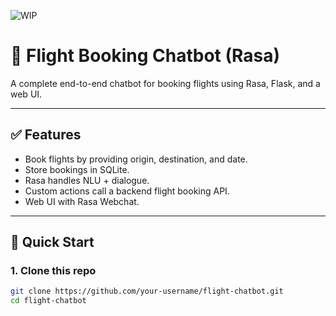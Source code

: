 ![WIP](https://img.shields.io/badge/status-in--progress-yellow)


# 🧠 Flight Booking Chatbot (Rasa)

A complete end-to-end chatbot for booking flights using Rasa, Flask, and a web UI.

---

## ✅ Features

- Book flights by providing origin, destination, and date.
- Store bookings in SQLite.
- Rasa handles NLU + dialogue.
- Custom actions call a backend flight booking API.
- Web UI with Rasa Webchat.

---

## 🚀 Quick Start

### 1. Clone this repo

```bash
git clone https://github.com/your-username/flight-chatbot.git
cd flight-chatbot
